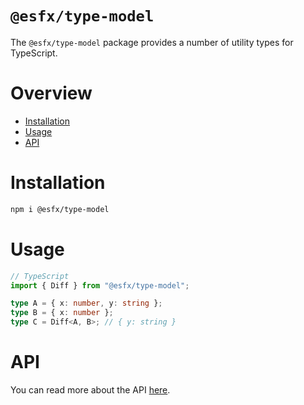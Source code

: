 # `@esfx/type-model`

The `@esfx/type-model` package provides a number of utility types for TypeScript.

# Overview

* [Installation](#installation)
* [Usage](#usage)
* [API](#api)

# Installation

```sh
npm i @esfx/type-model
```

# Usage

```ts
// TypeScript
import { Diff } from "@esfx/type-model";

type A = { x: number, y: string };
type B = { x: number };
type C = Diff<A, B>; // { y: string }
```

# API

You can read more about the API [here](https://esfx.github.io/esfx/modules/type_model.html).
